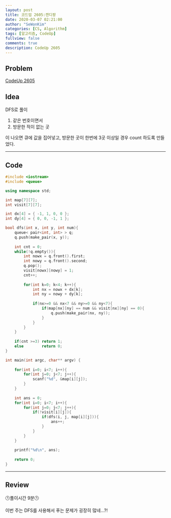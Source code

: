 ```yaml
---
layout: post
title: 코드업 2605:캔디팡
date: 2020-03-07 02:21:00
author: "SeWonKim"
categories: [CS, Algorithm]
tags: [알고리즘, CodeUp]
fullview: false
comments: true
description: CodeUp 2605
---
```


## Problem

[CodeUp 2605](https://codeup.kr/problem.php?id=2605)

## Idea

DFS로 풀이     

1. 같은 번호이면서
2. 방문한 적이 없는 곳

이 나오면 큐에 값을 집어넣고, 방문한 곳이 한번에 3곳 이상일 경우 count 하도록 만들었다.

---


## Code 
```cpp
#include <iostream>
#include <queue>

using namespace std;

int map[7][7];
int visit[7][7];

int dx[4] = { -1, 1, 0, 0 };
int dy[4] = { 0, 0, -1, 1 };

bool dfs(int x, int y, int num){
	queue< pair<int, int> > q;
	q.push(make_pair(x, y));
	
	int cnt = 0;
	while(!q.empty()){
		int nowx = q.front().first;
		int nowy = q.front().second;
		q.pop();
		visit[nowx][nowy] = 1;
		cnt++;
		 
		for(int k=0; k<4; k++){
			int nx = nowx + dx[k];
			int ny = nowy + dy[k];
			
			if(nx>=0 && nx<7 && ny>=0 && ny<7){
				if(map[nx][ny] == num && visit[nx][ny] == 0){
					q.push(make_pair(nx, ny));
				}
			}
		}
	}
	
	if(cnt >=3) return 1;
	else 		return 0;
}

int main(int argc, char** argv) {
	
	for(int i=0; i<7; i++){
		for(int j=0; j<7; j++){
			scanf("%d", &map[i][j]);
		}
	}
	
	int ans = 0;
	for(int i=0; i<7; i++){
		for(int j=0; j<7; j++){
			if(!visit[i][j]){
				if(dfs(i, j, map[i][j])){
					ans++;	
				}
			}
		}
	}
	
	printf("%d\n", ans);
	
	return 0;
}
```
---


## Review

🕒풀이시간 9분🕒 

이번 주는 DFS를 사용해서 푸는 문제가 굉장히 많네...?!
